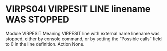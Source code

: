 # VIRPS04I VIRPESIT LINE linename WAS STOPPED
Module
    VIRPESIT
Meaning
    VIRPESIT line with external name linename was stopped, either by console command, or by setting the “Possible calls” field to 0 in the line definition.
Action
    None.
